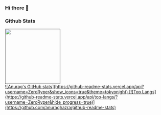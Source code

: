 ### Hi there 👋
<h3> Github Stats</h3>

<div> 
<a href="">
  <img height="180em" src="https://github-readme-stats.vercel.app/api?username=ZeroRyper&show_icons=true&theme=radical"/>
</div>
![Anurag's GitHub stats](https://github-readme-stats.vercel.app/api?username=ZeroRyper&show_icons=true&theme=tokyonight)
[![Top Langs](https://github-readme-stats.vercel.app/api/top-langs/?username=ZeroRyper&hide_progress=true)](https://github.com/anuraghazra/github-readme-stats)

